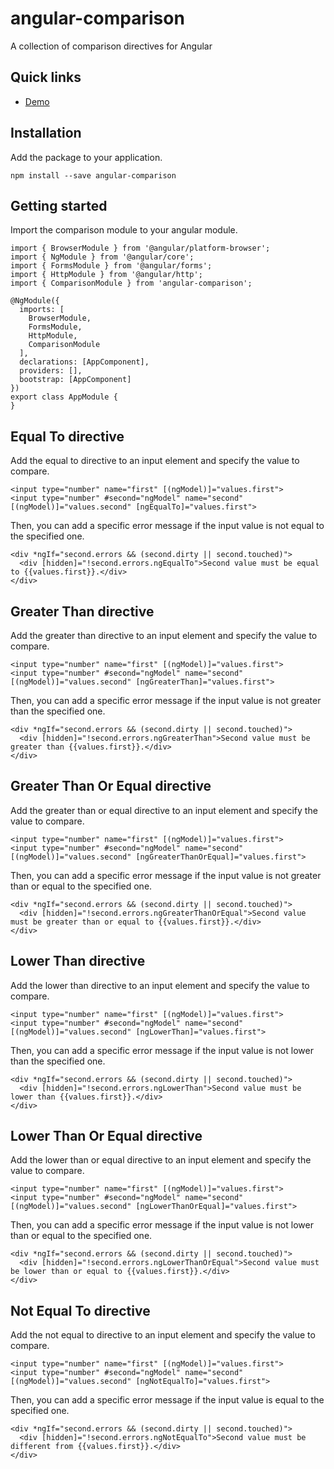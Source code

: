 # angular-comparison
A collection of comparison directives for Angular

## Quick links
- [Demo](https://fvilers.github.io/angular-comparison/index.html)

## Installation
Add the package to your application.

```
npm install --save angular-comparison
```

## Getting started

Import the comparison module to your angular module.

```
import { BrowserModule } from '@angular/platform-browser';
import { NgModule } from '@angular/core';
import { FormsModule } from '@angular/forms';
import { HttpModule } from '@angular/http';
import { ComparisonModule } from 'angular-comparison';

@NgModule({
  imports: [
    BrowserModule,
    FormsModule,
    HttpModule,
    ComparisonModule
  ],
  declarations: [AppComponent],
  providers: [],
  bootstrap: [AppComponent]
})
export class AppModule {
}
```

## Equal To directive
Add the equal to directive to an input element and specify the value to compare.

```
<input type="number" name="first" [(ngModel)]="values.first">
<input type="number" #second="ngModel" name="second" [(ngModel)]="values.second" [ngEqualTo]="values.first">
```

Then, you can add a specific error message if the input value is not equal to the specified one.

```
<div *ngIf="second.errors && (second.dirty || second.touched)">
  <div [hidden]="!second.errors.ngEqualTo">Second value must be equal to {{values.first}}.</div>
</div>
```

## Greater Than directive
Add the greater than directive to an input element and specify the value to compare.

```
<input type="number" name="first" [(ngModel)]="values.first">
<input type="number" #second="ngModel" name="second" [(ngModel)]="values.second" [ngGreaterThan]="values.first">
```

Then, you can add a specific error message if the input value is not greater than the specified one.

```
<div *ngIf="second.errors && (second.dirty || second.touched)">
  <div [hidden]="!second.errors.ngGreaterThan">Second value must be greater than {{values.first}}.</div>
</div>
```

## Greater Than Or Equal directive
Add the greater than or equal directive to an input element and specify the value to compare.

```
<input type="number" name="first" [(ngModel)]="values.first">
<input type="number" #second="ngModel" name="second" [(ngModel)]="values.second" [ngGreaterThanOrEqual]="values.first">
```

Then, you can add a specific error message if the input value is not greater than or equal to the specified one.

```
<div *ngIf="second.errors && (second.dirty || second.touched)">
  <div [hidden]="!second.errors.ngGreaterThanOrEqual">Second value must be greater than or equal to {{values.first}}.</div>
</div>
```

## Lower Than directive
Add the lower than directive to an input element and specify the value to compare.

```
<input type="number" name="first" [(ngModel)]="values.first">
<input type="number" #second="ngModel" name="second" [(ngModel)]="values.second" [ngLowerThan]="values.first">
```

Then, you can add a specific error message if the input value is not lower than the specified one.

```
<div *ngIf="second.errors && (second.dirty || second.touched)">
  <div [hidden]="!second.errors.ngLowerThan">Second value must be lower than {{values.first}}.</div>
</div>
```

## Lower Than Or Equal directive
Add the lower than or equal directive to an input element and specify the value to compare.

```
<input type="number" name="first" [(ngModel)]="values.first">
<input type="number" #second="ngModel" name="second" [(ngModel)]="values.second" [ngLowerThanOrEqual]="values.first">
```

Then, you can add a specific error message if the input value is not lower than or equal to the specified one.

```
<div *ngIf="second.errors && (second.dirty || second.touched)">
  <div [hidden]="!second.errors.ngLowerThanOrEqual">Second value must be lower than or equal to {{values.first}}.</div>
</div>
```

## Not Equal To directive
Add the not equal to directive to an input element and specify the value to compare.

```
<input type="number" name="first" [(ngModel)]="values.first">
<input type="number" #second="ngModel" name="second" [(ngModel)]="values.second" [ngNotEqualTo]="values.first">
```

Then, you can add a specific error message if the input value is equal to the specified one.

```
<div *ngIf="second.errors && (second.dirty || second.touched)">
  <div [hidden]="!second.errors.ngNotEqualTo">Second value must be different from {{values.first}}.</div>
</div>
```
